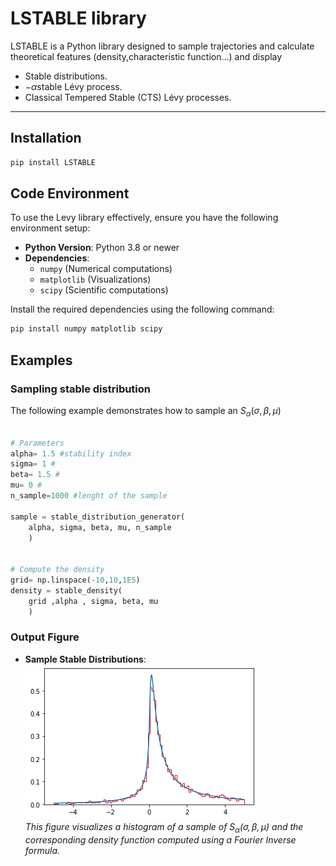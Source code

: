 # LSTABLE library

LSTABLE is a Python library designed to sample trajectories and calculate theoretical features (density,characteristic function...) and display
- Stable distributions.
- $-\alpha$stable Lévy process.
- Classical Tempered Stable (CTS) Lévy processes.

---

## Installation

```bash
pip install LSTABLE

```


## Code Environment

To use the Levy library effectively, ensure you have the following environment setup:

- **Python Version**: Python 3.8 or newer
- **Dependencies**:
  - `numpy` (Numerical computations)
  - `matplotlib` (Visualizations)
  - `scipy` (Scientific computations)

Install the required dependencies using the following command:

```bash
pip install numpy matplotlib scipy
```

## Examples

### Sampling stable distribution

The following example demonstrates how to sample an $S_\alpha(\sigma,\beta,\mu)$

```python

# Parameters
alpha= 1.5 #stability index
sigma= 1 #
beta= 1.5 #
mu= 0 # 
n_sample=1000 #lenght of the sample

sample = stable_distribution_generator(
	alpha, sigma, beta, mu, n_sample
	)


# Compute the density
grid= np.linspace(-10,10,1E5)
density = stable_density(
	grid ,alpha , sigma, beta, mu
	)
```

### Output Figure

- **Sample Stable Distributions**:  
  ![Example](./figures/stable_hist_density_alpha05.png)  
  *This figure visualizes a histogram of a sample of $S_\alpha(\sigma,\beta,\mu)$ and the corresponding density function computed using a Fourier Inverse formula.*




